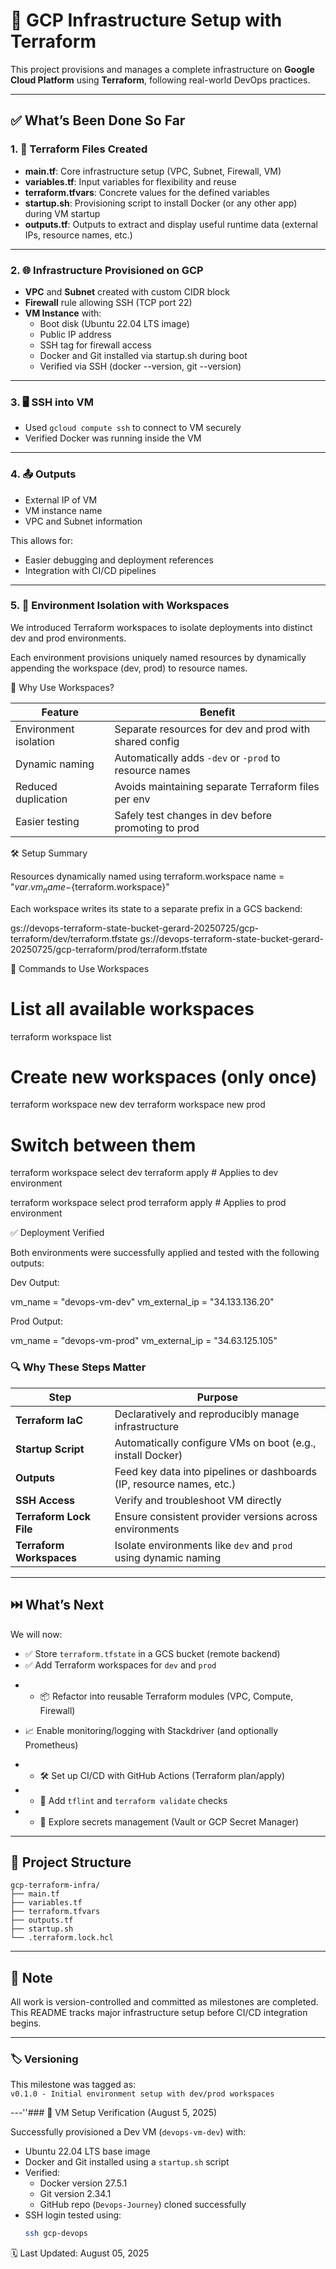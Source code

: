 # 🚀 GCP Infrastructure Setup with Terraform

This project provisions and manages a complete infrastructure on **Google Cloud Platform** using **Terraform**, following real-world DevOps practices.

---

## ✅ What’s Been Done So Far

### 1. 🔧 Terraform Files Created

- **main.tf**: Core infrastructure setup (VPC, Subnet, Firewall, VM)
- **variables.tf**: Input variables for flexibility and reuse
- **terraform.tfvars**: Concrete values for the defined variables
- **startup.sh**: Provisioning script to install Docker (or any other app) during VM startup
- **outputs.tf**: Outputs to extract and display useful runtime data (external IPs, resource names, etc.)

---

### 2. 🌐 Infrastructure Provisioned on GCP

- **VPC** and **Subnet** created with custom CIDR block
- **Firewall** rule allowing SSH (TCP port 22)
- **VM Instance** with:
  - Boot disk (Ubuntu 22.04 LTS image)
  - Public IP address
  - SSH tag for firewall access
  - Docker and Git installed via startup.sh during boot
  - Verified via SSH (docker --version, git --version)

---

### 3. 🖥️ SSH into VM

- Used `gcloud compute ssh` to connect to VM securely
- Verified Docker was running inside the VM

---

### 4. 📤 Outputs

- External IP of VM
- VM instance name
- VPC and Subnet information

This allows for:

- Easier debugging and deployment references
- Integration with CI/CD pipelines

---

### 5. 🌱 Environment Isolation with Workspaces

We introduced Terraform workspaces to isolate deployments into distinct dev and prod environments.

Each environment provisions uniquely named resources by dynamically appending the workspace (dev, prod) to resource names.

🧠 Why Use Workspaces?

| Feature               | Benefit                                                |
| --------------------- | ------------------------------------------------------ |
| Environment isolation | Separate resources for dev and prod with shared config |
| Dynamic naming        | Automatically adds `-dev` or `-prod` to resource names |
| Reduced duplication   | Avoids maintaining separate Terraform files per env    |
| Easier testing        | Safely test changes in dev before promoting to prod    |

🛠️ Setup Summary

Resources dynamically named using terraform.workspace
name = "${var.vm_name}-${terraform.workspace}"

Each workspace writes its state to a separate prefix in a GCS backend:

gs://devops-terraform-state-bucket-gerard-20250725/gcp-terraform/dev/terraform.tfstate
gs://devops-terraform-state-bucket-gerard-20250725/gcp-terraform/prod/terraform.tfstate

🚀 Commands to Use Workspaces

# List all available workspaces

terraform workspace list

# Create new workspaces (only once)

terraform workspace new dev
terraform workspace new prod

# Switch between them

terraform workspace select dev
terraform apply # Applies to dev environment

terraform workspace select prod
terraform apply # Applies to prod environment

✅ Deployment Verified

Both environments were successfully applied and tested with the following outputs:

Dev Output:

vm_name = "devops-vm-dev"
vm_external_ip = "34.133.136.20"

Prod Output:

vm_name = "devops-vm-prod"
vm_external_ip = "34.63.125.105"

### 🔍 Why These Steps Matter

| Step                     | Purpose                                                               |
| ------------------------ | --------------------------------------------------------------------- |
| **Terraform IaC**        | Declaratively and reproducibly manage infrastructure                  |
| **Startup Script**       | Automatically configure VMs on boot (e.g., install Docker)            |
| **Outputs**              | Feed key data into pipelines or dashboards (IP, resource names, etc.) |
| **SSH Access**           | Verify and troubleshoot VM directly                                   |
| **Terraform Lock File**  | Ensure consistent provider versions across environments               |
| **Terraform Workspaces** | Isolate environments like `dev` and `prod` using dynamic naming       |

---

## ⏭️ What’s Next

We will now:

- ✅ Store `terraform.tfstate` in a GCS bucket (remote backend)
- ✅ Add Terraform workspaces for `dev` and `prod`

* - 📦 Refactor into reusable Terraform modules (VPC, Compute, Firewall)

- 📈 Enable monitoring/logging with Stackdriver (and optionally Prometheus)

* - 🛠️ Set up CI/CD with GitHub Actions (Terraform plan/apply)
* - 🧪 Add `tflint` and `terraform validate` checks
* - 🔐 Explore secrets management (Vault or GCP Secret Manager)

---

## 📁 Project Structure

```plaintext
gcp-terraform-infra/
├── main.tf
├── variables.tf
├── terraform.tfvars
├── outputs.tf
├── startup.sh
└── .terraform.lock.hcl
```

---

## 📌 Note

All work is version-controlled and committed as milestones are completed. This README tracks major infrastructure setup before CI/CD integration begins.

---

### 🏷️ Versioning

This milestone was tagged as:  
`v0.1.0 - Initial environment setup with dev/prod workspaces`

---''### 🧪 VM Setup Verification (August 5, 2025)

Successfully provisioned a Dev VM (`devops-vm-dev`) with:

- Ubuntu 22.04 LTS base image
- Docker and Git installed using a `startup.sh` script
- Verified:
  - Docker version 27.5.1
  - Git version 2.34.1
  - GitHub repo (`Devops-Journey`) cloned successfully
- SSH login tested using:
  ```bash
  ssh gcp-devops
  ```

🗓️ Last Updated: August 05, 2025
